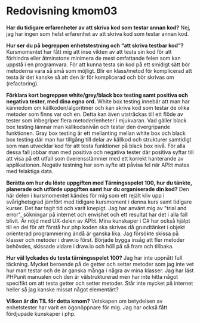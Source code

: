 ---
---
Redovisning kmom03
=========================
**Har du tidigare erfarenheter av att skriva kod som testar annan kod?**
Nej, jag har ingen som helst erfarenhet av att skriva kod som testar annan kod.

**Hur ser du på begreppen enhetstestning och “att skriva testbar kod”?** Kursmomentet har fått mig att inse vikten av att testa sin kod för att förhindra eller åtminstone minimera de mest omfattande felen som kan uppstå i en programvara. För att kunna testa sin kod på ett smidigt sätt bör metoderna vara så små som möjligt. Blir en klass/metod för komplicerad att testa är det kanske så att den är för komplicerad och bör skrivas om (refactoring).

**Förklara kort begreppen white/grey/black box testing samt positiva och negativa tester, med dina egna ord.**
White box testing innebär att man har kännedom om källkoden/algoritmer och kan skriva kod som testar de olika metoder som finns var och en. Detta kan även utsträckas till ett flöde av tester som inbegriper flera metoder/enheter i mjukvaran. Vad gäller black box testing lämnar man källkodsnivån och testar den övergripande funktionen. Gray box testing är ett mellanting mellan white box och black box testing där man har tillgång till delar av källkod och strukturer samtidigt som man utvecklar kod för att testa funktioner på black box nivå. För alla dessa fall jobbar man med positiva och negativa tester där positiva syftar till att visa på ett utfall som överensstämmer med ett korrekt hanterande av applikationen. Negativ testning har som syfte att påvisa fel när API:t matas med felaktiga data.

**Berätta om hur du löste uppgiften med Tärningsspelet 100, hur du tänkte, planerade och utförde uppgiften samt hur du organiserade din kod?**
Den här delen i kursmomentet kändes för mig som ett rejält kliv upp i svårighetsgrad jämfört med tidigare kursmoment i denna kurs samt tidigare kurser. Det har tagit tid och varit knepigt. Jag har använt mig av "trial and error", sökningar på internet och envishet och ett resultat har det i alla fall blivit. Är nöjd med UX-delen av API:t. Mina kunskaper i C# har också hjälpt till en del för att förstå hur php koden ska skrivas då grundtänket i objekt orienterad programmering ändå är ganska lika.
Jag försökte skissa på klasser och metoder i draw.io först. Började bygga insåg att fler metoder behövdes, skissade vidare i draw.io och höll på så fram och tillbaka.

**Hur väl lyckades du testa tärningsspelet 100?**
Jag har inte uppnått full täckning. Mycket beroende på de getter och setter metoder som jag inte vet hur man testar och de är ganska många i några av mina klasser. Jag har läst PHPunit manualen och den är välstrukturerad men har inte hitta något specifikt om att testa getter och setter metoder. Står inte mycket på internet heller så jag kanske missat något elementärt?

**Vilken är din TIL för detta kmom?**
Vetskapen om betydelsen av enhetstester har varit en ögonöppnare för mig. Jag har också fått fördjupade kunskaper i php.    
